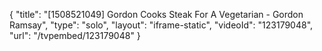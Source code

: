 {
    "title": "[1508521049] Gordon Cooks Steak For A Vegetarian - Gordon Ramsay",
    "type": "solo",
    "layout": "iframe-static",
    "videoId": "123179048",
    "url": "\/tvpembed\/123179048"
}